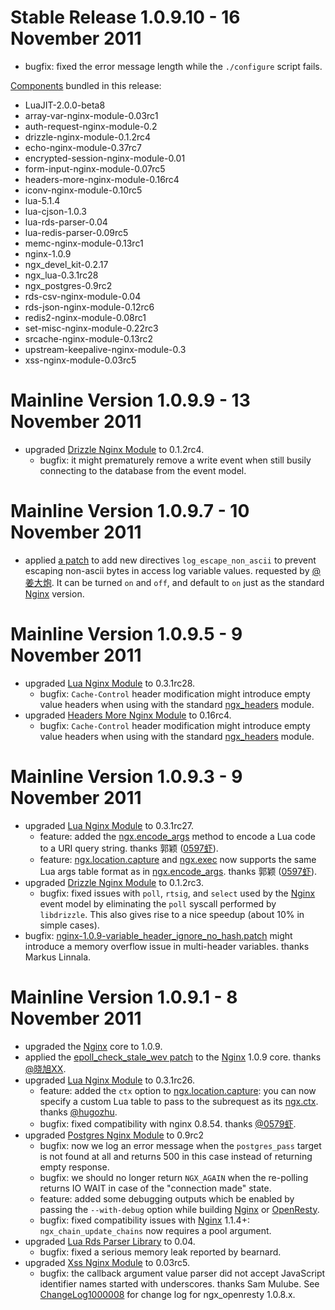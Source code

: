 <!---
    @title         ChangeLog 1.0.9
    @creator       Yichun Zhang
    @created       2011-11-08 01:01 GMT
--->


#  Stable Release 1.0.9.10 - 16 November 2011
* bugfix: fixed the error message length while the `./configure` script fails.

[Components](components.html) bundled in this release:
* LuaJIT-2.0.0-beta8
* array-var-nginx-module-0.03rc1
* auth-request-nginx-module-0.2
* drizzle-nginx-module-0.1.2rc4
* echo-nginx-module-0.37rc7
* encrypted-session-nginx-module-0.01
* form-input-nginx-module-0.07rc5
* headers-more-nginx-module-0.16rc4
* iconv-nginx-module-0.10rc5
* lua-5.1.4
* lua-cjson-1.0.3
* lua-rds-parser-0.04
* lua-redis-parser-0.09rc5
* memc-nginx-module-0.13rc1
* nginx-1.0.9
* ngx_devel_kit-0.2.17
* ngx_lua-0.3.1rc28
* ngx_postgres-0.9rc2
* rds-csv-nginx-module-0.04
* rds-json-nginx-module-0.12rc6
* redis2-nginx-module-0.08rc1
* set-misc-nginx-module-0.22rc3
* srcache-nginx-module-0.13rc2
* upstream-keepalive-nginx-module-0.3
* xss-nginx-module-0.03rc5

#  Mainline Version 1.0.9.9 - 13 November 2011
* upgraded [Drizzle Nginx Module](drizzle-nginx-module.html) to 0.1.2rc4.
    * bugfix: it might prematurely remove a write event when still busily connecting to the database from the event model.

#  Mainline Version 1.0.9.7 - 10 November 2011
* applied [a patch](https://github.com/openresty/ngx_openresty/blob/master/patches/nginx-1.0.9-log_escape_non_ascii.patch) to
add new directives `log_escape_non_ascii` to prevent escaping non-ascii bytes
in access log variable values. requested by [@姜大炮](http://weibo.com/egis).
It can be turned `on` and `off`, and default to `on` just as the standard [Nginx](nginx.html) version.

#  Mainline Version 1.0.9.5 - 9 November 2011
* upgraded [Lua Nginx Module](lua-nginx-module.html) to 0.3.1rc28.
    * bugfix: `Cache-Control` header modification might introduce empty value headers when using with the standard [ngx_headers](http://wiki.nginx.org/HttpHeadersModule) module.
* upgraded [Headers More Nginx Module](headers-more-nginx-module.html) to 0.16rc4.
    * bugfix: `Cache-Control` header modification might introduce empty value headers when using with the standard [ngx_headers](http://wiki.nginx.org/HttpHeadersModule) module.

#  Mainline Version 1.0.9.3 - 9 November 2011
* upgraded [Lua Nginx Module](lua-nginx-module.html) to 0.3.1rc27.
    * feature: added the [ngx.encode_args](http://wiki.nginx.org/HttpLuaModule#ngx.encode_args) method to encode a Lua code to a URI query string. thanks 郭颖 ([0597虾](http://weibo.com/shrimp0597)).
    * feature: [ngx.location.capture](http://wiki.nginx.org/HttpLuaModule#ngx.location.capture) and [ngx.exec](http://wiki.nginx.org/HttpLuaModule#ngx.exec) now supports the same Lua args table format as in [ngx.encode_args](http://wiki.nginx.org/HttpLuaModule#ngx.encode_args). thanks 郭颖 ([0597虾](http://weibo.com/shrimp0597)).
* upgraded [Drizzle Nginx Module](drizzle-nginx-module.html) to 0.1.2rc3.
    * bugfix: fixed issues with `poll`, `rtsig`, and `select` used by the [Nginx](nginx.html) event model by eliminating the `poll` syscall performed by `libdrizzle`. This also gives rise to a nice speedup (about 10% in simple cases).
* bugfix: [nginx-1.0.9-variable_header_ignore_no_hash.patch](https://github.com/openresty/ngx_openresty/blob/master/patches/nginx-1.0.9-variable_header_ignore_no_hash.patch) might
introduce a memory overflow issue in multi-header variables. thanks Markus Linnala.

#  Mainline Version 1.0.9.1 - 8 November 2011
* upgraded the [Nginx](nginx.html) core to 1.0.9.
* applied the [epoll_check_stale_wev patch](http://mailman.nginx.org/pipermail/nginx-devel/2011-November/001408.html) to
the [Nginx](nginx.html) 1.0.9 core. thanks [@晓旭XX](http://weibo.com/u/1878897190).
* upgraded [Lua Nginx Module](lua-nginx-module.html) to 0.3.1rc26.
    * feature: added the `ctx` option to [ngx.location.capture](http://wiki.nginx.org/HttpLuaModule#ngx.location.capture): you can now specify a custom Lua table to pass to the subrequest as its [ngx.ctx](http://wiki.nginx.org/HttpLuaModule#ngx.ctx). thanks [@hugozhu](http://weibo.com/hugozhu).
    * bugfix: fixed compatibility with nginx 0.8.54. thanks [@0579虾](http://weibo.com/shrimp0597).
* upgraded [Postgres Nginx Module](postgres-nginx-module.html) to 0.9rc2
    * bugfix: now we log an error message when the `postgres_pass` target is not found at all and returns 500 in this case instead of returning empty response.
    *  bugfix: we should no longer return `NGX_AGAIN` when the re-polling returns IO WAIT in case of the "connection made" state.
    * feature: added some debugging outputs which be enabled by passing the `--with-debug` option while building [Nginx](nginx.html) or [OpenResty](openresty.html).
    * bugfix: fixed compatibility issues with [Nginx](nginx.html) 1.1.4+: `ngx_chain_update_chains` now requires a pool argument.
* upgraded [Lua Rds Parser Library](lua-rds-parser-library.html) to 0.04.
    * bugfix: fixed a serious memory leak reported by bearnard.
* upgraded [Xss Nginx Module](xss-nginx-module.html) to 0.03rc5.
    * bugfix: the callback argument value parser did not accept JavaScript identifier names started with underscores. thanks Sam Mulube.
See [ChangeLog1000008](changelog-1000008.html) for change log for ngx_openresty 1.0.8.x.
